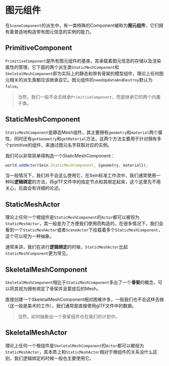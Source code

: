 # 图元组件

在`SceneComponent`的派生中，有一类特殊的Component被称为**图元组件**，它们拥有着普适地构造带有图元信息的实例的能力。

## PrimitiveComponent

`PrimitiveComponent`是所有图元组件的基类，其承载着图元信息的存储以及渲染属性的管理，它下面的两个派生类`StaticMeshComponent`和`SkeletalMeshComponent`即为实际上的静态和带有骨架的模型组件，理论上任何图元相关的派生类都应该继承自它。图元组件的`needUpdateAndDestroy`默认为`false`。

>当然，我们一般不会去继承`PrimitiveComponent`，而是继承它的两个内置子类。

## StaticMeshComponent

`StaticMeshComponent`是静态Mesh组件，其主要拥有`geometry`和`material`两个属性，同时还有`getGeometry`和`getMaterial`方法，这两个方法主要用于针对拥有多个primitive的组件，来通过图元名字获取对应的实例。

我们可以非常简单得构造一个StaticMeshComponent：  

```ts
world.addActor(Sein.StaticMeshComponent, {geometry, material});
```

当一般情况下，我们并不会这么使用它，在Sein标准工作流中，我们通常使用一种叫**逻辑绑定**的方法，将glTF文件中的指定节点和其绑定起来，这个这里先不用关心，后面会有详细的论述。

## StaticMeshActor

理论上任何一个根组件是`StaticMeshComponent`的`Actor`都可以被视为`StaticMeshActor`，其一般是为了方便我们使用而构造的，在很多情况下，我们会看到一个`StaticMeshActor`或者`SceneActor`下挂载着多个`StaticMeshComponent`，这个可以视为一种抽象。

通常来讲，我们在进行**逻辑绑定**的时候，`StaticMeshActor`比起`StaticMeshComponent`更为常见。

## SkeletalMeshComponent

`SkeletalMeshComponent`相比于`StaticMeshComponent`多出了一个**骨架**的概念，可以将其视为拥有绑定了骨架并且蒙皮后的Mesh。

直接创建一个SkeletalMeshComponent相对困难许多，一般我们也不会这样去做（这一般是美术的工作），我们通常是直接使用glTF文件中的数据。

>当然，如何抽象出一个骨架组件也在我们的计划中。

## SkeletalMeshActor

理论上任何一个根组件是`SkeletalMeshComponent`的`Actor`都可以被视为`StaticMeshActor`，其本质上和`StaticMeshActor`相对于根组件的关系没什么区别，我们逻辑绑定的时候一般也主要使用它。
